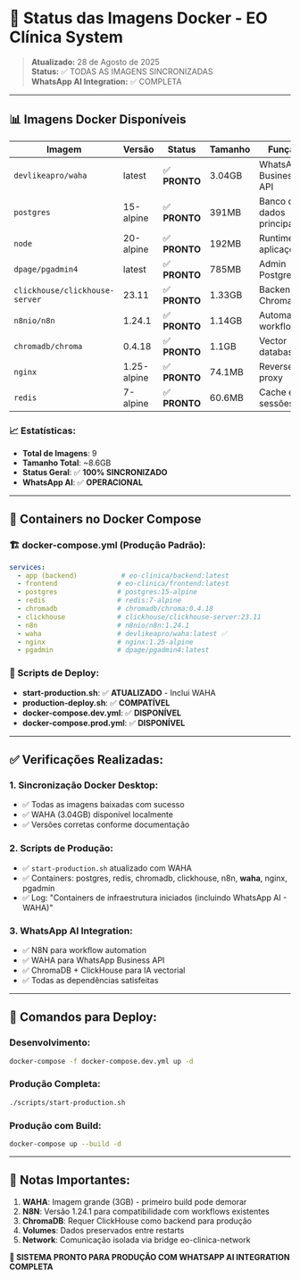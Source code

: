 # 🐳 **Status das Imagens Docker - EO Clínica System**

> **Atualizado:** 28 de Agosto de 2025  
> **Status:** ✅ TODAS AS IMAGENS SINCRONIZADAS  
> **WhatsApp AI Integration:** ✅ COMPLETA

---

## 📊 **Imagens Docker Disponíveis**

| Imagem | Versão | Status | Tamanho | Função |
|--------|---------|---------|---------|---------|
| `devlikeapro/waha` | latest | ✅ **PRONTO** | 3.04GB | WhatsApp Business API |
| `postgres` | 15-alpine | ✅ **PRONTO** | 391MB | Banco de dados principal |
| `node` | 20-alpine | ✅ **PRONTO** | 192MB | Runtime aplicações |
| `dpage/pgadmin4` | latest | ✅ **PRONTO** | 785MB | Admin PostgreSQL |
| `clickhouse/clickhouse-server` | 23.11 | ✅ **PRONTO** | 1.33GB | Backend ChromaDB |
| `n8nio/n8n` | 1.24.1 | ✅ **PRONTO** | 1.14GB | Automação workflows |
| `chromadb/chroma` | 0.4.18 | ✅ **PRONTO** | 1.1GB | Vector database IA |
| `nginx` | 1.25-alpine | ✅ **PRONTO** | 74.1MB | Reverse proxy |
| `redis` | 7-alpine | ✅ **PRONTO** | 60.6MB | Cache e sessões |

### **📈 Estatísticas:**
- **Total de Imagens**: 9
- **Tamanho Total**: ~8.6GB  
- **Status Geral**: ✅ **100% SINCRONIZADO**
- **WhatsApp AI**: ✅ **OPERACIONAL**

---

## 🔧 **Containers no Docker Compose**

### **🏗️ docker-compose.yml (Produção Padrão):**
```yaml
services:
  - app (backend)           # eo-clinica/backend:latest
  - frontend               # eo-clinica/frontend:latest  
  - postgres               # postgres:15-alpine
  - redis                  # redis:7-alpine
  - chromadb               # chromadb/chroma:0.4.18
  - clickhouse             # clickhouse/clickhouse-server:23.11
  - n8n                    # n8nio/n8n:1.24.1
  - waha                   # devlikeapro/waha:latest ✅
  - nginx                  # nginx:1.25-alpine
  - pgadmin                # dpage/pgadmin4:latest
```

### **🚀 Scripts de Deploy:**
- **start-production.sh**: ✅ **ATUALIZADO** - Inclui WAHA
- **production-deploy.sh**: ✅ **COMPATÍVEL** 
- **docker-compose.dev.yml**: ✅ **DISPONÍVEL**
- **docker-compose.prod.yml**: ✅ **DISPONÍVEL**

---

## ✅ **Verificações Realizadas:**

### **1. Sincronização Docker Desktop:**
- ✅ Todas as imagens baixadas com sucesso
- ✅ WAHA (3.04GB) disponível localmente  
- ✅ Versões corretas conforme documentação

### **2. Scripts de Produção:**
- ✅ `start-production.sh` atualizado com WAHA
- ✅ Containers: postgres, redis, chromadb, clickhouse, n8n, **waha**, nginx, pgadmin
- ✅ Log: "Containers de infraestrutura iniciados (incluindo WhatsApp AI - WAHA)"

### **3. WhatsApp AI Integration:**
- ✅ N8N para workflow automation
- ✅ WAHA para WhatsApp Business API
- ✅ ChromaDB + ClickHouse para IA vectorial
- ✅ Todas as dependências satisfeitas

---

## 🚀 **Comandos para Deploy:**

### **Desenvolvimento:**
```bash
docker-compose -f docker-compose.dev.yml up -d
```

### **Produção Completa:**
```bash
./scripts/start-production.sh
```

### **Produção com Build:**
```bash
docker-compose up --build -d
```

---

## 📝 **Notas Importantes:**

1. **WAHA**: Imagem grande (3GB) - primeiro build pode demorar
2. **N8N**: Versão 1.24.1 para compatibilidade com workflows existentes
3. **ChromaDB**: Requer ClickHouse como backend para produção
4. **Volumes**: Dados preservados entre restarts
5. **Network**: Comunicação isolada via bridge eo-clinica-network

**🎯 SISTEMA PRONTO PARA PRODUÇÃO COM WHATSAPP AI INTEGRATION COMPLETA**